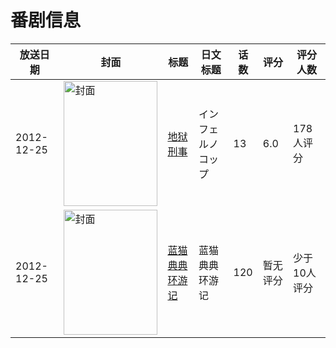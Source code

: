 # 番剧信息

|放送日期|封面|标题|日文标题|话数|评分|评分人数|
|---|---|---|---|---|---|---|
|2012-12-25|<img src="//lain.bgm.tv/pic/cover/c/20/ba/59160_cEF9y.jpg" alt="封面" style="width:150px;height:200px;object-fit:cover;">|[地狱刑事](https://bangumi.tv/subject/59160)|インフェルノコップ|13|6.0|178人评分|
|2012-12-25|<img src="//lain.bgm.tv/pic/cover/c/1b/f3/406260_mSp42.jpg" alt="封面" style="width:150px;height:200px;object-fit:cover;">|[蓝猫典典环游记](https://bangumi.tv/subject/406260)|蓝猫典典环游记|120|暂无评分|少于10人评分|
